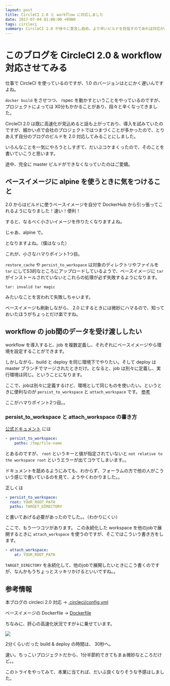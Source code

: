 ```yaml
---
layout: post
title: CircleCI 2.0 と workflow に対応しました
date: 2017-07-04 01:00:00 +0900
tags: circleci
summary: CircleCI 2.0 が徐々に普及し始め、より早いビルドを目指すのであれば対応が必須になってきました。合わせて先日リリースされた workflow。ちょっと謎だったので、実際に触ってみました。
---
```


# このブログを CircleCI 2.0 & workflow 対応させてみる

仕事で CircleCI を使っているのですが、1.0 のバージョンはとにかく遅いんですよね。

`docker build` をさせつつ、 rspec を動かすということをやっているのですが、プロジェクトによっては X0分もかかることがあり、段々と辛くなってきました。

CircleCI 2.0 は既に高速化が見込めると話も上がっており、導入を試みていたのですが、細かい点で会社のプロジェクトではつまづくことが多かったので、とりあえず自分のブログのビルドを 2.0 対応してみることにしました。

いろんなことを一気にやろうとしすぎて、だいぶコケまくったので、そのことを書いていこうと思います。

途中、完全に master ビルドができなくなっていたのはご愛嬌。

## ベースイメージに alpine を使うときに気をつけること

2.0 からはビルドに使うベースイメージを自分で DockerHub から引っ張ってこれるようになりました！速い！便利！

すると、なるべく小さいイメージを作りたくなりますよね。


じゃあ、alpine で。


となりますよね。（僕はなった）

これが、小さなハマりポイント1つ目。

`restore_cache` や `persist_to_workspace` は対象のディレクトリやファイルを `tar` にしてS3的なところにアップロードしているようで、ベースイメージに `tar` がインストールされていないとこれらの処理が必ず失敗するようになります。

```
tar: invalid tar magic
```

みたいなことを言われて失敗しちゃいます。

ベースイメージも刷新しながら、 2.0 にするときには微妙にハマるので、知っておいたほうがちょっとだけ楽ですね。

## workflow の job間のデータを受け渡ししたい

workflow を導入すると、job を複数定義し、それぞれにベースイメージやら環境を設定することができます。

しかしながら、build と deploy を同じ環境下でやりたい。そして deploy は master ブランチでマージされたときだけ。となると、job は別々に定義し、実行環境は同じ。ということになります。

ここで、jobは別々に定義するけど、環境として同じものを使いたい。というときに便利なのが `persist_to_workspace` と `attach_workspace` です。 [参考](https://circleci.com/docs/2.0/configuration-reference/#persist_to_workspace)

ここがハマりポイント2つ目。。

### persist_to_workspace と attach_workspace の書き方

[公式ドキュメント](https://circleci.com/docs/2.0/configuration-reference/#persist_to_workspace) には

```yml
- persist_to_workspace:
    paths: /tmp/file-name
```

とあるのですが、 `root` というキーと値が指定されていないと `not relative to the workspace root` というエラーが出てコケてしまいます。。

ドキュメントを舐めるようにみても、わからず、フォーラムの方で他の人がこういう感じで書いているのを見て、ようやくわかりました。。

正しくは

```yml
- persist_to_workspace:
  root: YOUR_ROOT_PATH
  paths: TARGET_DIRECTORY
```

と書いてあげる必要があったのでした。。（わかりにくい）

ここで、もう一つコツがあります。 この永続化した workspace を他のjobで展開するときに `attach_workspace` を使うのですが、そこではこういう書き方をします。

```yml
- attach_workspace:
    at: YOUR_ROOT_PATH
```

`TARGET_DIRECTORY` を永続化して、他のjobで展開したいときにこう書くのですが、なんかもうちょっとスッキリかけるといいですね。。


## 参考情報

本ブログの circleci 2.0 対応 → [.circleci/config.yml](https://github.com/tanukiti1987/blog/blob/master/.circleci/config.yml)

ベースイメージの Dockerfile → [Dockerfile](https://github.com/tanukiti1987/dockerfiles/blob/master/blog-base/Dockerfile)

ちなみに、肝心の高速化状況ですが↓に乗せています。

![](https://skim.milk200.cc/2017/07/speed.png)

2分くらいだった build & deploy の時間は、 30秒へ。

速い。ちっこいプロジェクトだから、1分半節約できてもまぁ微妙なところだけど。。

このトライをやってみて、本業に当てれば、だいぶ良くなりそうな予感はしました。
